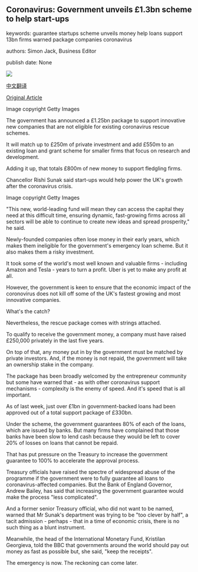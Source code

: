 ## Coronavirus: Government unveils £1.3bn scheme to help start-ups

keywords: guarantee startups scheme unveils money help loans support 13bn firms warned package companies coronavirus

authors: Simon Jack, Business Editor

publish date: None

![](https://ichef.bbci.co.uk/news/1024/branded_news/2549/production/_111854590_gettyimages-1167549790.jpg)

[中文翻译](Coronavirus%3A%20Government%20unveils%20%C2%A31.3bn%20scheme%20to%20help%20start-ups_zh.md)

[Original Article](https://www.bbc.com/news/business-52348409)

Image copyright Getty Images

The government has announced a £1.25bn package to support innovative new companies that are not eligible for existing coronavirus rescue schemes.

It will match up to £250m of private investment and add £550m to an existing loan and grant scheme for smaller firms that focus on research and development.

Adding it up, that totals £800m of new money to support fledgling firms.

Chancellor Rishi Sunak said start-ups would help power the UK's growth after the coronavirus crisis.

Image copyright Getty Images

"This new, world-leading fund will mean they can access the capital they need at this difficult time, ensuring dynamic, fast-growing firms across all sectors will be able to continue to create new ideas and spread prosperity," he said.

Newly-founded companies often lose money in their early years, which makes them ineligible for the government's emergency loan scheme. But it also makes them a risky investment.

It took some of the world's most well known and valuable firms - including Amazon and Tesla - years to turn a profit. Uber is yet to make any profit at all.

However, the government is keen to ensure that the economic impact of the coronovirus does not kill off some of the UK's fastest growing and most innovative companies.

What's the catch?

Nevertheless, the rescue package comes with strings attached.

To qualify to receive the government money, a company must have raised £250,000 privately in the last five years.

On top of that, any money put in by the government must be matched by private investors. And, if the money is not repaid, the government will take an ownership stake in the company.

The package has been broadly welcomed by the entrepreneur community but some have warned that - as with other coronavirus support mechanisms - complexity is the enemy of speed. And it's speed that is all important.

As of last week, just over £1bn in government-backed loans had been approved out of a total support package of £330bn.

Under the scheme, the government guarantees 80% of each of the loans, which are issued by banks. But many firms have complained that those banks have been slow to lend cash because they would be left to cover 20% of losses on loans that cannot be repaid.

That has put pressure on the Treasury to increase the government guarantee to 100% to accelerate the approval process.

Treasury officials have raised the spectre of widespread abuse of the programme if the government were to fully guarantee all loans to coronavirus-affected companies. But the Bank of England Governor, Andrew Bailey, has said that increasing the government guarantee would make the process "less complicated".

And a former senior Treasury official, who did not want to be named, warned that Mr Sunak's department was trying to be "too clever by half", a tacit admission - perhaps - that in a time of economic crisis, there is no such thing as a blunt instrument.

Meanwhile, the head of the International Monetary Fund, Kristilan Georgieva, told the BBC that governments around the world should pay out money as fast as possible but, she said, "keep the receipts".

The emergency is now. The reckoning can come later.